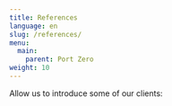```yaml
---
title: References
language: en
slug: /references/
menu:
  main:
    parent: Port Zero
weight: 10
---
```


<p class="lead">
  Allow us to introduce some of our clients:
</p>
